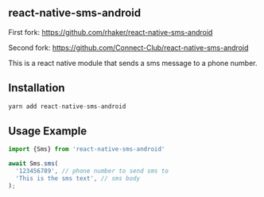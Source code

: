 ## react-native-sms-android

First fork: https://github.com/rhaker/react-native-sms-android

Second fork: https://github.com/Connect-Club/react-native-sms-android

This is a react native module that sends a sms message to a phone number.

## Installation

```js
yarn add react-native-sms-android
```

## Usage Example

```js
import {Sms} from 'react-native-sms-android'

await Sms.sms(
  '123456789', // phone number to send sms to
  'This is the sms text', // sms body
);
```
